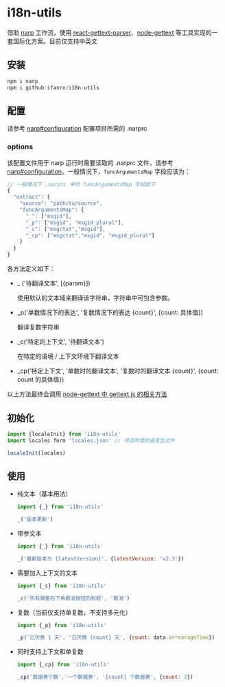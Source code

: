 # i18n-utils

借助 [narp](https://github.com/laget-se/narp) 工作流，使用 [react-gettext-parser](https://github.com/laget-se/react-gettext-parser)、[node-gettext](https://github.com/alexanderwallin/node-gettext) 等工具实现的一套国际化方案。目前仅支持中英文

## 安装

```javascript
npm i narp
npm i github:ifanrx/i18n-utils
```



## 配置

请参考 [narp#configuration](https://github.com/laget-se/narp#configuration) 配置项目所需的 .narprc



### options

该配置文件用于 narp 运行时需要读取的 .narprc 文件，请参考 [narp#configuration](https://github.com/laget-se/narp#configuration)。一般情况下，```funcArgumentsMap``` 字段应该为：

```javascript
// 一般情况下 .narprc 中的 funcArgumentsMap 字段如下
{
  "extract": {
    "source": "path/to/source",
    "funcArgumentsMap": {
      "_": ["msgid"],
      "_p": ["msgid", "msgid_plural"],
      "_c": ["msgctxt","msgid"],
      "_cp": ["msgctxt","msgid", "msgid_plural"]
    }
  }
}

```

各方法定义如下：

* _ ('待翻译文本', [{param}])

  使用默认的文本域来翻译该字符串，字符串中可包含参数。

* _p('单数情况下的表达', '复数情况下的表达 {count}', {count: 具体值})

  翻译复数字符串

* _c('特定的上下文', '待翻译文本')

  在特定的语境 / 上下文环境下翻译文本

* _cp('特定上下文', '单数时的翻译文本', '复数时的翻译文本 {count}', {count: count 的具体值})

以上方法最终会调用 [node-gettext 中 gettext.js 的相关方法](https://github.com/alexanderwallin/node-gettext/blob/master/lib/gettext.js)

## 初始化

```javascript
import {localeInit} from 'i18n-utils'
import locales form 'locales.json' // 项目所需的语言包文件

localeInit(locales)
```



## 使用

* 纯文本（基本用法）

  ```javascript
  import {_} from 'i18n-utils'

  _('版本更新')
  ```

* 带参文本

  ```javascript
  import {_} from 'i18n-utils'

  _('最新版本为 {latestVersion}', {latestVersion: 'v2.3'})
  ```

* 需要加入上下文的文本

  ```javascript
  import {_c} from 'i18n-utils'

  _c('所有弹窗右下角取消按钮的标题', '取消')
  ```

* 复数（当前仅支持单复数，不支持多元化）

  ```javascript
  import {_p} from 'i18n-utils'

  _p('已欠费 1 天', '已欠费 {count} 天', {count: data.arrearageTime})
  ```

* 同时支持上下文和单复数

  ```javascript
  import {_cp} from 'i18n-utils'

  _cp('数据表个数','一个数据表', '{count} 个数据表', {count: 2})
  ```

  ​
